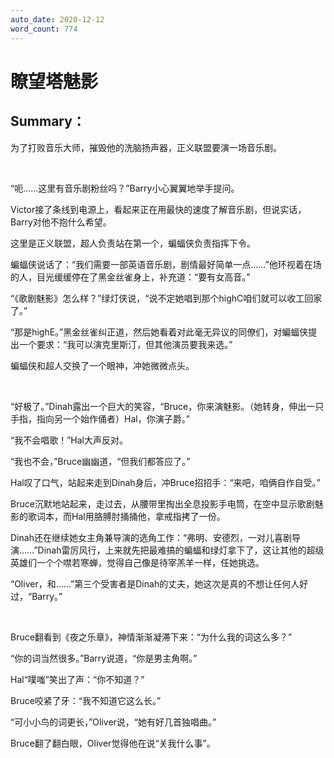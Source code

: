 ```yaml
---
auto_date: 2020-12-12
word_count: 774
---
```


# 瞭望塔魅影

## Summary：

为了打败音乐大师，摧毁他的洗脑扬声器，正义联盟要演一场音乐剧。

<br>

“呃……这里有音乐剧粉丝吗？”Barry小心翼翼地举手提问。

Victor接了条线到电源上，看起来正在用最快的速度了解音乐剧，但说实话，Barry对他不抱什么希望。

这里是正义联盟，超人负责站在第一个，蝙蝠侠负责指挥下令。

蝙蝠侠说话了：“我们需要一部英语音乐剧，剧情最好简单一点……”他环视着在场的人，目光缓缓停在了黑金丝雀身上，补充道：“要有女高音。”

“《歌剧魅影》怎么样？”绿灯侠说，“说不定她唱到那个highC咱们就可以收工回家了。”

“那是highE。”黑金丝雀纠正道，然后她看着对此毫无异议的同僚们，对蝙蝠侠提出一个要求：“我可以演克里斯汀，但其他演员要我来选。”

蝙蝠侠和超人交换了一个眼神，冲她微微点头。

<br>

“好极了。”Dinah露出一个巨大的笑容，“Bruce，你来演魅影。（她转身，伸出一只手指，指向另一个始作俑者）Hal，你演子爵。”

“我不会唱歌！”Hal大声反对。

“我也不会，”Bruce幽幽道，“但我们都答应了。”

Hal叹了口气，站起来走到Dinah身后，冲Bruce招招手：“来吧，咱俩自作自受。”

Bruce沉默地站起来，走过去，从腰带里掏出全息投影手电筒，在空中显示歌剧魅影的歌词本，而Hal用胳膊肘捅捅他，拿戒指拷了一份。

Dinah还在继续她女主角兼导演的选角工作：“弗明、安德烈，一对儿喜剧导演……”Dinah雷厉风行，上来就先把最难搞的蝙蝠和绿灯拿下了，这让其他的超级英雄们一个个噤若寒蝉，觉得自己像是待宰羔羊一样，任她挑选。

“Oliver，和……”第三个受害者是Dinah的丈夫，她这次是真的不想让任何人好过，“Barry。”

<br>

Bruce翻看到《夜之乐章》，神情渐渐凝滞下来：“为什么我的词这么多？”

“你的词当然很多。”Barry说道，“你是男主角啊。”

Hal“噗嗤”笑出了声：“你不知道？”

Bruce咬紧了牙：“我不知道它这么长。”

“可小小鸟的词更长，”Oliver说，“她有好几首独唱曲。”

Bruce翻了翻白眼，Oliver觉得他在说“关我什么事”。
